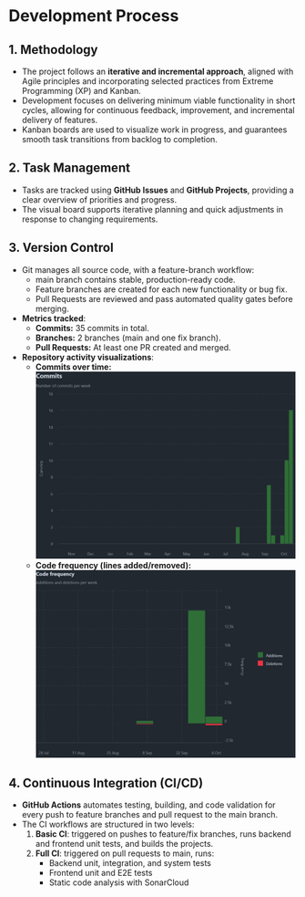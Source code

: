 # Development Process

## 1. Methodology
- The project follows an **iterative and incremental approach**, aligned with Agile principles and incorporating selected practices from Extreme Programming (XP) and Kanban.  
- Development focuses on delivering minimum viable functionality in short cycles, allowing for continuous feedback, improvement, and incremental delivery of features.  
- Kanban boards are used to visualize work in progress, and guarantees smooth task transitions from backlog to completion.

## 2. Task Management
- Tasks are tracked using **GitHub Issues** and **GitHub Projects**, providing a clear overview of priorities and progress.  
- The visual board supports iterative planning and quick adjustments in response to changing requirements.

## 3. Version Control
- Git manages all source code, with a feature-branch workflow:
  - main branch contains stable, production-ready code.
  - Feature branches are created for each new functionality or bug fix.
  - Pull Requests are reviewed and pass automated quality gates before merging.  
- **Metrics tracked**:
  - **Commits:** 35 commits in total.
  - **Branches:** 2 branches (main and one fix branch).
  - **Pull Requests:** At least one PR created and merged.
- **Repository activity visualizations**:
  - **Commits over time:**  
    ![Commits](./images/Commits.png)
  - **Code frequency (lines added/removed):**  
    ![Code Frequency](./images/Code-frequency.png)

## 4. Continuous Integration (CI/CD)
- **GitHub Actions** automates testing, building, and code validation for every push to feature branches and pull request to the main branch.
- The CI workflows are structured in two levels:
  1. **Basic CI**: triggered on pushes to feature/fix branches, runs backend and frontend unit tests, and builds the projects.
  2. **Full CI**: triggered on pull requests to main, runs:
     - Backend unit, integration, and system tests
     - Frontend unit and E2E tests
     - Static code analysis with SonarCloud

